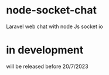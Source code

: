 # node-socket-chat
Laravel web chat with node Js socket io

# in development
will be released before 20/7/2023
